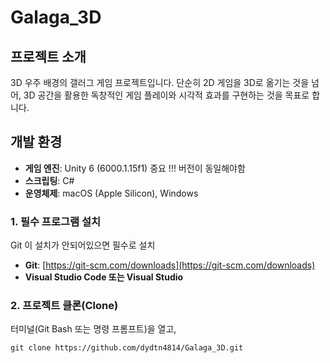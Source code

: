 # Galaga_3D

## 프로젝트 소개
3D 우주 배경의 갤러그 게임 프로젝트입니다. 단순히 2D 게임을 3D로 옮기는 것을 넘어, 3D 공간을 활용한 독창적인 게임 플레이와 시각적 효과를 구현하는 것을 목표로 합니다.

## 개발 환경
* **게임 엔진**: Unity 6 (6000.1.15f1) 중요 !!! 버전이 동일해야함
* **스크립팅**: C#
* **운영체제**: macOS (Apple Silicon), Windows



### 1. 필수 프로그램 설치
Git 이 설치가 안되어있으면 필수로 설치 

* **Git**: [https://git-scm.com/downloads](https://git-scm.com/downloads)
* **Visual Studio Code 또는 Visual Studio**

### 2. 프로젝트 클론(Clone)
터미널(Git Bash 또는 명령 프롬프트)을 열고,

```bash(터미널에서)
git clone https://github.com/dydtn4814/Galaga_3D.git
